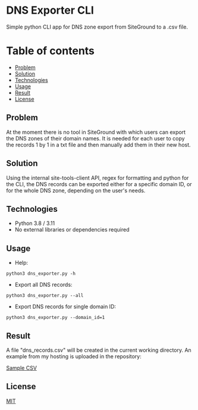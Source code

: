 # DNS Exporter CLI

Simple python CLI app for DNS zone export from SiteGround to a .csv file. 

# Table of contents
* [Problem](#Problem)
* [Solution](#Solution)
* [Technologies](#Technologies)
* [Usage](#Usage)
* [Result](#Result)
* [License](#License)

## Problem

At the moment there is no tool in SiteGround with which users can export the DNS zones of their domain names. It is needed for each user to copy the records 1 by 1 in a txt file and then manually add them in their new host. 

## Solution

Using the internal site-tools-client API, regex for formatting and python for the CLI, the DNS records can be exported either for a specific domain ID, or for the whole DNS zone, depending on the user's needs.

## Technologies
 - Python 3.8 / 3.11
 - No external libraries or dependencies required

## Usage

- Help:

```
python3 dns_exporter.py -h
```

- Export all DNS records:

```
python3 dns_exporter.py --all
```

- Export DNS records for single domain ID:

```
python3 dns_exporter.py --domain_id=1
```


## Result

A file "dns_records.csv" will be created in the current working directory. An example from my hosting is uploaded in the repository:

[Sample CSV](https://github.com/LilkoPetkov/dnsExport-CLI/blob/main/dns_records.csv)

## License

[MIT](https://choosealicense.com/licenses/mit/)
